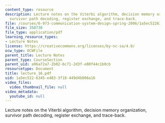 ```yaml
---
content_type: resource
description: Lecture notes on the Viterbi algorithm, decision memory organization,
  survivor path decoding, register exchange, and trace-back.
file: /courses/6-973-communication-system-design-spring-2006/1a5ec5226345e4833f18449d4b006a16_lecture_16.pdf
file_size: 358730
file_type: application/pdf
learning_resource_types:
- Lecture Notes
license: https://creativecommons.org/licenses/by-nc-sa/4.0/
ocw_type: OCWFile
parent_title: Lecture Notes
parent_type: CourseSection
parent_uid: a96a72a7-2b02-6c71-2d3f-e80f44c1b0cb
resourcetype: Document
title: lecture_16.pdf
uid: 1a5ec522-6345-e483-3f18-449d4b006a16
video_files:
  video_thumbnail_file: null
video_metadata:
  youtube_id: null
---
```

Lecture notes on the Viterbi algorithm, decision memory organization, survivor path decoding, register exchange, and trace-back.